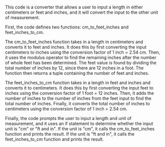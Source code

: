 This code is a converter that allows a user to input a length in either centimeters or feet and inches, and it will convert the input to the other unit of measurement.

First, the code defines two functions: cm_to_feet_inches and feet_inches_to_cm.

The cm_to_feet_inches function takes in a length in centimeters and converts it to feet and inches. It does this by first converting the input centimeters to inches using the conversion factor of 1 inch = 2.54 cm. Then, it uses the modulus operator to find the remaining inches after the number of whole feet has been determined. The feet value is found by dividing the total number of inches by 12, since there are 12 inches in a foot. The function then returns a tuple containing the number of feet and inches.

The feet_inches_to_cm function takes in a length in feet and inches and converts it to centimeters. It does this by first converting the input feet to inches using the conversion factor of 1 foot = 12 inches. Then, it adds the number of inches to the number of inches from the feet input to find the total number of inches. Finally, it converts the total number of inches to centimeters using the conversion factor of 1 inch = 2.54 cm.

Finally, the code prompts the user to input a length and unit of measurement, and it uses an if statement to determine whether the input unit is "cm" or "ft and in". If the unit is "cm", it calls the cm_to_feet_inches function and prints the result. If the unit is "ft and in", it calls the feet_inches_to_cm function and prints the result.



